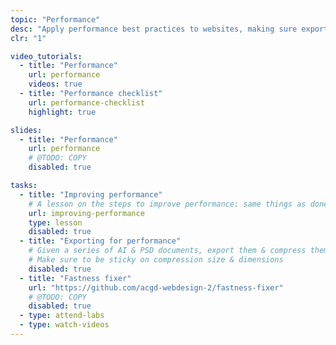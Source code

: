 ```yaml
---
topic: "Performance"
desc: "Apply performance best practices to websites, making sure exported graphics aren’t a detriment to user experience."
clr: "1"

video_tutorials:
  - title: "Performance"
    url: performance
    videos: true
  - title: "Performance checklist"
    url: performance-checklist
    highlight: true

slides:
  - title: "Performance"
    url: performance
    # @TODO: COPY
    disabled: true

tasks:
  - title: "Improving performance"
    # A lesson on the steps to improve performance: same things as done in Fastness Fixer
    url: improving-performance
    type: lesson
    disabled: true
  - title: "Exporting for performance"
    # Given a series of AI & PSD documents, export them & compress them properly
    # Make sure to be sticky on compression size & dimensions
    disabled: true
  - title: "Fastness fixer"
    url: "https://github.com/acgd-webdesign-2/fastness-fixer"
    # @TODO: COPY
    disabled: true
  - type: attend-labs
  - type: watch-videos
---
```

